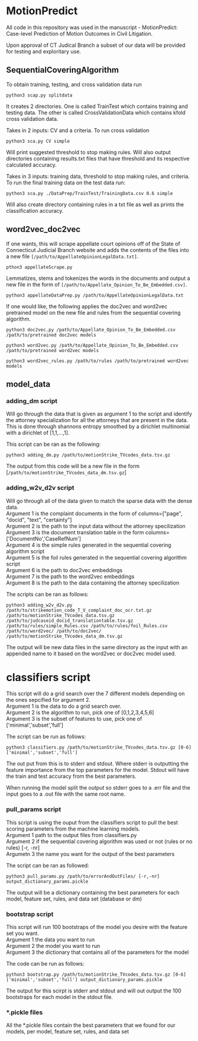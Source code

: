 # MotionPredict

All code in this repository was used in the manuscript - MotionPredict: Case-level Prediction of Motion Outcomes in Civil Litigation.<br>

Upon approval of CT Judical Branch a subset of our data will be provided for testing and exploritary use.<br>

## SequentialCoveringAlgorithm
To obtain training, testing, and cross validation data run 
```
python3 scap.py splitdata
```
It creates 2 directories. One is called TrainTest which contains training and testing data. The other is called CrossValidationData which contains kfold cross validation data.

Takes in 2 inputs: CV and a criteria. To run cross validation 
```
python3 sca.py CV simple
``` 
Will print suggested threshold to stop making rules. Will also output directories containing results.txt files that have threshold and its respective calculated accuracy.

Takes in 3 inputs: training data, threshold to stop making rules, and criteria. To run the final training data on the test data run: 
```
python3 sca.py ./DataPrep/TrainTest/TrainingData.csv 0.6 simple
```
Will also create directory containing rules in a txt file as well as prints the classification accuracy.

## word2vec_doc2vec

If one wants, this will scrape appellate court opinions off of the State of Connecticut Judicial Branch website and adds the contents of the files into a new file  ```[/path/to/AppellateOpinionLegalData.txt]```.
```
pthon3 appellateScrape.py
```
Lemmatizes, stems and tokenizes the words in the documents and output a new file in the form of ```[/path/to/Appellate_Opinion_To_Be_Embedded.csv]```.
```
python3 appellateDataPrep.py /path/to/AppellateOpinionLegalData.txt
```
If one would like, the following applies the doc2vec and word2vec pretrained model on the new file and rules from the sequential covering algorithm.
```
python3 doc2vec.py /path/to/Appellate_Opinion_To_Be_Embedded.csv /path/to/pretrained doc2vec models
```
```
python3 word2vec.py /path/to/Appellate_Opinion_To_Be_Embedded.csv /path/to/pretrained word2vec models
```
```
python3 word2vec_rules.py /path/to/rules /path/to/pretrained word2vec models
```

##  model_data

### adding_dm script

Will go through the data that is given as argument 1 to the script and identify the attorney specialization for all the attorneys that are present in the data.
This is done through shannons entropy smoothed by a dirichlet multinomial with a dirichlet of [1,1,...,1].

This script can be ran as the following:
```
python3 adding_dm.py /path/to/motionStrike_TVcodes_data.tsv.gz
```
The output from this code will be a new file in the form [```/path/to/motionStrike_TVcodes_data_dm.tsv.gz```]

### adding_w2v_d2v script

Will go through all of the data given to match the sparse data with the dense data.<br>
Argument 1 is the complaint documents in the form of columns=["page", "docid", "text", "certainty"]<br>
Argument 2 is the path to the input data without the attorney specilization<br>
Argument 3 is the document translation table in the form columns=['DocumentNo','CaseRefNum']<br>
Argument 4 is the simple rules generated in the sequential covering algorithm script<br>
Argument 5 is the foil rules generated in the sequential covering algorithm script<br>
Argument 6 is the path to doc2vec embeddings<br>
Argument 7 is the path to the word2vec embeddings<br>
Argument 8 is the path to the data containing the attorney specilization<br>

The scripts can be ran as follows:
```
python3 adding_w2v_d2v.py /path/to/strikemotion_code_T_V_complaint_doc_ocr.txt.gz /path/to/motionStrike_TVcodes_data.tsv.gz /path/to/judcaseid_docid_translationtable.tsv.gz /path/to/rules/simple_Rules.csv /path/to/rules/foil_Rules.csv /path/to/word2vec/ /path/to/doc2vec/ /path/to/motionStrike_TVcodes_data_dm.tsv.gz
```
The output will be new data files in the same directory as the input with an appended name to it based on the word2vec or doc2vec model used.

# classifiers script

This script will do a grid search over the 7 different models depending on the ones sepcified for argument 2.<br>
Argument 1 is the data to do a grid search over.<br>
Argument 2 is the algorithm to run, pick one of  [0,1,2,3,4,5,6]<br>
Argument 3 is the subset of features to use, pick one of ['minimal','subset','full']<br>

The script can be run as follows:
```
python3 classifiers.py /path/to/motionStrike_TVcodes_data.tsv.gz [0-6] ['minimal','subset','full']
```
The out put from this is to stderr and stdout. Where stderr is outputting the feature importance from the top parameters for the model.
Stdout will have the train and test accuracy from the best parameters.

When running the model split the output so stderr goes to a .err file and the input goes to a .out file with the same root name.

### pull_params script

This script is using the ouput from the classifiers script to pull the best scoring parameters from the machine learning models.<br>
Argument 1 path to the output files from classifiers.py<br>
Argument 2 if the sequential covering algorithm was used or not (rules or no rules) [-r, -nr]<br>
Argumetn 3 the name you want for the output of the best parameters<br>

The script can be ran as followed:
```
python3 pull_params.py /path/to/errorAndOutFiles/ [-r,-nr] output_dictionary_params.pickle
```

The output will be a dictionary containing the best parameters for each model, feature set, rules, and data set (database or dm)

### bootstrap script

This script will run 100 bootstraps of the model you desire with the feature set you want. <br>
Argument 1 the data you want to run <br>
Argument 2 the model you want to run <br>
Argument 3 the dictionary that contains all of the parameters for the model <br>

The code can be run as follows:
```
python3 bootstrap.py /path/to/motionStrike_TVcodes_data.tsv.gz [0-6] ['minimal','subset','full'] output_dictionary_params.pickle
```

The output for this scirpt is stderr and stdout and will out output the 100 bootstraps for each model in the stdout file.

### *.pickle files

All the *.pickle files contain the best parameters that we found for our models, per model, feature set, rules, and data set
